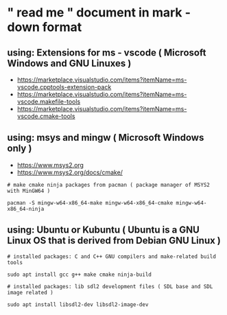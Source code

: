 # " read me " document in mark - down format

## using: Extensions for ms - vscode ( Microsoft Windows and GNU Linuxes )

- <https://marketplace.visualstudio.com/items?itemName=ms-vscode.cpptools-extension-pack>
- <https://marketplace.visualstudio.com/items?itemName=ms-vscode.makefile-tools>
- <https://marketplace.visualstudio.com/items?itemName=ms-vscode.cmake-tools>

## using: msys and mingw ( Microsoft Windows only )

- <https://www.msys2.org>
- <https://www.msys2.org/docs/cmake/>

```console
# make cmake ninja packages from pacman ( package manager of MSYS2 with MinGW64 )

pacman -S mingw-w64-x86_64-make mingw-w64-x86_64-cmake mingw-w64-x86_64-ninja
```

## using: Ubuntu or Kubuntu ( Ubuntu is a GNU Linux OS that is derived from Debian GNU Linux )

```console
# installed packages: C and C++ GNU compilers and make-related build tools

sudo apt install gcc g++ make cmake ninja-build
```

```console
# installed packages: lib sdl2 development files ( SDL base and SDL image related )

sudo apt install libsdl2-dev libsdl2-image-dev
```
